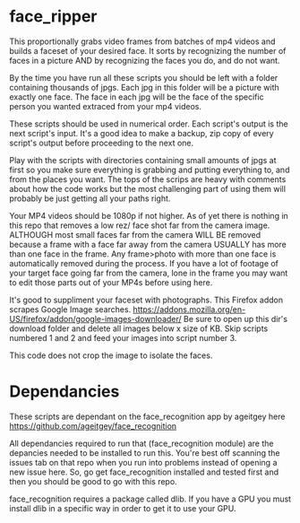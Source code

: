 # face_ripper
This proportionally grabs video frames from batches of mp4 videos and builds a faceset of your desired face.
It sorts by recognizing the number of faces in a picture AND by recognizing the faces you do, and do not want.

By the time you have run all these scripts you should be left with a folder containing thousands of jpgs.
Each jpg in this folder will be a picture with exactly one face.
The face in each jpg will be the face of the specific person you wanted extraced from your mp4 videos.

These scripts should be used in numerical order.
Each script's output is the next script's input.
It's a good idea to make a backup, zip copy of every script's output before proceeding to the next one.

Play with the scripts with directories containing small amounts of jpgs at first so you make sure everything
is grabbing and putting everything to, and from the places you want. The tops of the scrips are heavy with comments
about how the code works but the most challenging part of using them will probably be just getting all your paths
right.

Your MP4 videos should be 1080p if not higher. As of yet there is nothing in this repo that removes a low rez/
face shot far from the camera image. ALTHOUGH most small faces far from the camera WILL BE removed because a frame with
a face far away from the camera USUALLY has more than one face in the frame. Any frame>photo with more than one face
is automatically removed during the process. If you have a lot of footage of your target face going far from the camera,
lone in the frame you may want to edit those parts out of your MP4s before using here.

It's good to suppliment your faceset with photographs. This Firefox addon scrapes Google Image searches.
https://addons.mozilla.org/en-US/firefox/addon/google-images-downloader/
Be sure to open up this dir's download folder and delete all images below x size of KB.
Skip scripts numbered 1 and 2 and feed your images into script number 3.

This code does not crop the image to isolate the faces.

# Dependancies
These scripts are dependant on the face_recognition app by ageitgey here https://github.com/ageitgey/face_recognition

All dependancies required to run that (face_recognition module) are the depancies needed to be installed to run this. You're
best off scanning the issues tab on that repo when you run into problems instead of opening a new issue here.
So, go get face_recognition installed and tested first and then you should be good to go with this repo.

face_recognition requires a package called dlib.
If you have a GPU you must install dlib in a specific way in order to get it to use your GPU.
